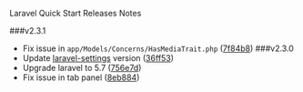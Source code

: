 Laravel Quick Start Releases Notes

###v2.3.1
* Fix issue in `app/Models/Concerns/HasMediaTrait.php` ([7f84b8](https://github.com/Elnooronline/laravel-quickstart/commit/7f84b806f929ec31d4c4432edba11e5345824c43))
###v2.3.0
* Update [laravel-settings](https://github.com/Elnooronline/laravel-settings) version ([36ff53](https://github.com/Elnooronline/laravel-quickstart/commit/36ff53e0b32d3118483fff2f40286f014babd47c))
* Upgrade laravel to 5.7 ([756e7d](https://github.com/Elnooronline/laravel-quickstart/commit/756e7dccc150061dedd19888ca5dd15ce27129a1))
* Fix issue in tab panel ([8eb884](https://github.com/Elnooronline/laravel-quickstart/commit/8eb8843abbc83d792a68e64d4230c85dcb588e54))
